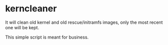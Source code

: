 # kerncleaner
It will clean old kernel and old rescue/initramfs images, only the most recent one will be kept.

This simple script is meant for business.
